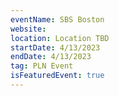 ```yaml
---
eventName: SBS Boston
website: 
location: Location TBD
startDate: 4/13/2023
endDate: 4/13/2023
tag: PLN Event
isFeaturedEvent: true
---
```

